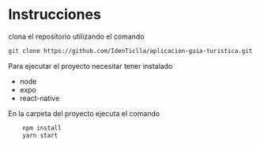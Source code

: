 # Instrucciones

clona el repositorio utilizando el comando
```bash
git clone https://github.com/IdenTiclla/aplicacion-guia-turistica.git
```
Para ejecutar el proyecto necesitar tener instalado
* node
* expo
* react-native

En la carpeta del proyecto ejecuta el comando
```bash
    npm install
    yarn start
```


